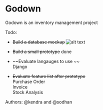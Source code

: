 # Godown
Godown is an inventory management project

Todo:
- ~~Build a database mockup~~
![alt text](http://i.imgur.com/UecUHE7.jpg "ER diagram")

- ~~Build a small prototype~~
done
- ~~Evaluate langauges to use ~~
<br />Django
- ~~Evaluate feature list after prototype~~ <br />
Purchase Order<br />
Invoice<br />
Stock Analysis<br />

Authors:
@kendra and @sodhan


